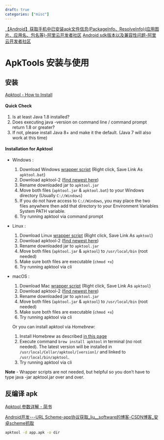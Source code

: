 ```yaml
---
draft: true
categories: ["misc"]
---
```


[【Android】获取手机中已安装apk文件信息(PackageInfo、ResolveInfo)(应用图片、应用名、包名等)-阿里云开发者社区](https://developer.aliyun.com/article/14145)
[Android sdk版本以及兼容性问题-阿里云开发者社区](https://developer.aliyun.com/article/384639)
# ApkTools 安装与使用
## 安装

[Apktool - How to Install](https://ibotpeaches.github.io/Apktool/install/)

#### Quick Check

1. Is at least Java 1.8 installed?
2. Does executing java -version on command line / command prompt return 1.8 or greater?
3. If not, please install Java 8+ and make it the default. (Java 7 will also work at this time)

#### Installation for Apktool

- Windows :

  1. Download Windows [wrapper script](https://raw.githubusercontent.com/iBotPeaches/Apktool/master/scripts/windows/apktool.bat) (Right click, Save Link As `apktool.bat`)
  2. Download apktool-2 ([find newest here](https://bitbucket.org/iBotPeaches/apktool/downloads/))
  3. Rename downloaded jar to `apktool.jar`
  4. Move both files (`apktool.jar` & `apktool.bat`) to your Windows directory (Usually `C://Windows`)
  5. If you do not have access to `C://Windows`, you may place the two files anywhere then add that directory to your Environment Variables System PATH variable.
  6. Try running apktool via command prompt

- Linux :

  1. Download Linux [wrapper script](https://raw.githubusercontent.com/iBotPeaches/Apktool/master/scripts/linux/apktool) (Right click, Save Link As `apktool`)
  2. Download apktool-2 ([find newest here](https://bitbucket.org/iBotPeaches/apktool/downloads/))
  3. Rename downloaded jar to `apktool.jar`
  4. Move both files (`apktool.jar` & `apktool`) to `/usr/local/bin` (root needed)
  5. Make sure both files are executable (`chmod +x`)
  6. Try running apktool via cli

- macOS :

  1. Download Mac [wrapper script](https://raw.githubusercontent.com/iBotPeaches/Apktool/master/scripts/osx/apktool) (Right click, Save Link As `apktool`)
  2. Download apktool-2 ([find newest here](https://bitbucket.org/iBotPeaches/apktool/downloads/))
  3. Rename downloaded jar to `apktool.jar`
  4. Move both files (`apktool.jar` & `apktool`) to `/usr/local/bin` (root needed)
  5. Make sure both files are executable (`chmod +x`)
  6. Try running apktool via cli

  Or you can install apktool via *Homebrew*:

  1. Install Homebrew as described [in this page](https://brew.sh/)
  2. Execute command `brew install apktool` in terminal (no root needed). The latest version will be installed in `/usr/local/Cellar/apktool/[version]/` and linked to `/usr/local/bin/apktool`.
  3. Try running apktool via cli

**Note** - Wrapper scripts are not needed, but helpful so you don’t have to type java -jar apktool.jar over and over.


## 反编译 apk

[Apktool 参数详解 - 简书](https://www.jianshu.com/p/9add52acbd05)

[Android开发---URL Scheme-app协议获取_liu__software的博客-CSDN博客_安卓scheme抓取](https://blog.csdn.net/a460550542/article/details/102684387)

```bash
apktool -d app.apk -o dir
```

